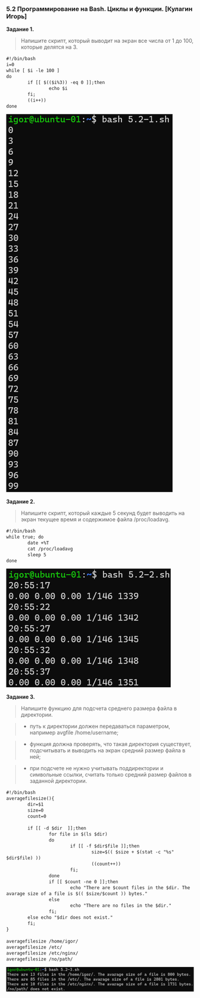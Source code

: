 ### 5.2 Программирование на Bash. Циклы и функции.  [Кулагин Игорь]
**Задание 1.**
>Напишите скрипт, который выводит на экран все числа от 1 до 100, которые делятся на 3.

```
#!/bin/bash
i=0
while [ $i -le 100 ]
do
        if [[ $(($i%3)) -eq 0 ]];then
                echo $i
        fi;
        ((i++))
done
```

![5.2. Task #1](screenshots/5.2-1.png)

**Задание 2.**
>Напишите скрипт, который каждые 5 секунд будет выводить на экран текущее время и содержимое файла /proc/loadavg.

```
#!/bin/bash
while true; do
        date +%T
        cat /proc/loadavg
        sleep 5
done
```

![5.2. Task #2](screenshots/5.2-2.png)

**Задание 3.**
>Напишите функцию для подсчета среднего размера файла в директории.

>- путь к директории должен передаваться параметром, например avgfile /home/username;

>- функция должна проверять, что такая директория существует, подсчитывать и выводить на экран средний размер файла в ней;

>- при подсчете не нужно учитывать поддиректории и символьные ссылки, считать только средний размер файлов в заданной директории.

```
#!/bin/bash
averagefilesize(){
        dir=$1
        size=0
        count=0

        if [[ -d $dir  ]];then
                for file in $(ls $dir)
                do
                        if [[ -f $dir$file ]];then
                                size=$(( $size + $(stat -c "%s" $dir$file) ))
                                ((count++))
                        fi;
                done
                if [[ $count -ne 0 ]];then
                        echo "There are $count files in the $dir. The avarage size of a file is $(( $size/$count )) bytes."
                else
                        echo "There are no files in the $dir."
                fi;
        else echo "$dir does not exist."
        fi;
}

averagefilesize /home/igor/
averagefilesize /etc/
averagefilesize /etc/nginx/
averagefilesize /no/path/
```

![5.2. Task #3](screenshots/5.2-3.png)
